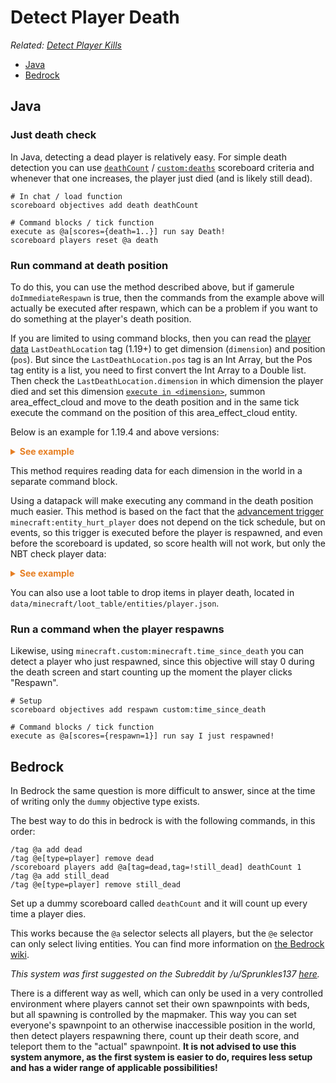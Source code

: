 # Detect Player Death

_Related: [Detect Player Kills](/wiki/questions/playerkills)_

* [Java](#java)
* [Bedrock](#bedrock)

## Java

### Just death check

In Java, detecting a dead player is relatively easy. For simple death detection you can use [`deathCount`](https://minecraft.wiki/w/Scoreboard#Single_criteria) / [`custom:deaths`](https://minecraft.wiki/w/Statistics#List_of_custom_statistic_names) scoreboard criteria and whenever that one increases, the player just died (and is likely still dead).

```mcfunction
# In chat / load function
scoreboard objectives add death deathCount

# Command blocks / tick function
execute as @a[scores={death=1..}] run say Death!
scoreboard players reset @a death
```

### Run command at death position

To do this, you can use the method described above, but if gamerule `doImmediateRespawn` is true, then the commands from the example above will actually be executed after respawn, which can be a problem if you want to do something at the player's death position.

If you are limited to using command blocks, then you can read the [player data](https://minecraft.wiki/w/Player.dat_format) `LastDeathLocation` tag (1.19+) to get dimension (`dimension`) and position (`pos`). But since the `LastDeathLocation.pos` tag is an Int Array, but the Pos tag entity is a list, you need to first convert the Int Array to a Double list. Then check the `LastDeathLocation.dimension` in which dimension the player died and set this dimension [`execute in <dimension>`](https://minecraft.wiki/w/Commands/execute#in), summon area_effect_cloud and move to the death position and in the same tick execute the command on the position of this area_effect_cloud entity.

Below is an example for 1.19.4 and above versions:

<details>
  <summary style="color: #e67e22; font-weight: bold;">See example</summary>

```mcfunction
# Setup
data merge storage example:data {pos:{list:[0d,0d,0d],int_array:[I;0,0,0]}}

# Command blocks
data modify storage example:data pos.int_array set from entity @a[scores={death=1..},limit=1] LastDeathLocation.pos
execute store result storage example:data pos.list[0] double 1 run data get storage example:data pos.int_array[0]
execute store result storage example:data pos.list[1] double 1 run data get storage example:data pos.int_array[1]
execute store result storage example:data pos.list[2] double 1 run data get storage example:data pos.int_array[2]
execute if data entity @a[scores={death=1..},limit=1] LastDeathLocation{dimension:"minecraft:overworld"} in minecraft:overworld summon area_effect_cloud store success score @s death run data modify entity @s Pos set from storage example:data pos.list
...
execute at @e[type=area_effect_cloud,scores={death=1}] run summon zombie ~ ~ ~ {PersistenceRequired:true,CanPickUpLoot:true}
scoreboard players reset @a[scores={death=1..},limit=1] death
```

</details>

This method requires reading data for each dimension in the world in a separate command block.

Using a datapack will make executing any command in the death position much easier. This method is based on the fact that the [advancement trigger](https://minecraft.wiki/w/Advancement/JSON_format) `minecraft:entity_hurt_player` does not depend on the tick schedule, but on events, so this trigger is executed before the player is respawned, and even before the scoreboard is updated, so score health will not work, but only the NBT check player data:

<details>
  <summary style="color: #e67e22; font-weight: bold;">See example</summary>

```json
# advancement example:death
{
  "criteria": {
    "requirement": {
      "trigger": "minecraft:entity_hurt_player",
      "conditions": {
        "player": [
          {
            "condition": "minecraft:entity_properties",
            "entity": "this",
            "predicate": {
              "nbt": "{Health:0f}"
            }
          }
        ]
      }
    }
  },
  "rewards": {
    "function": "example:death"
  }
}
```
```mcfunction
# function example:death
advancement revoke @s only example:death
summon zombie ~ ~ ~ {PersistenceRequired:true,CanPickUpLoot:true}
```

</details>

You can also use a loot table to drop items in player death, located in `data/minecraft/loot_table/entities/player.json`.

### Run a command when the player respawns

Likewise, using `minecraft.custom:minecraft.time_since_death` you can detect a player who just respawned, since this objective will stay 0 during the death screen and start counting up the moment the player clicks "Respawn".

```mcfunction
# Setup
scoreboard objectives add respawn custom:time_since_death

# Command blocks / tick function
execute as @a[scores={respawn=1}] run say I just respawned!
```

## Bedrock

In Bedrock the same question is more difficult to answer, since at the time of writing only the `dummy` objective type exists.

The best way to do this in bedrock is with the following commands, in this order:

```mcfunction
/tag @a add dead
/tag @e[type=player] remove dead
/scoreboard players add @a[tag=dead,tag=!still_dead] deathCount 1
/tag @a add still_dead
/tag @e[type=player] remove still_dead
```

Set up a dummy scoreboard called `deathCount` and it will count up every time a player dies.  

This works because the `@a` selector selects all players, but the `@e` selector can only select living entities. You can find more information on [the Bedrock wiki](https://wiki.bedrock.dev/commands/on-player-death.html#top).

_This system was first suggested on the Subreddit by /u/Sprunkles137 [here](https://old.reddit.com/r/MinecraftCommands/comments/g5b4n8/challenge_1/fo3p5p0/)._

There is a different way as well, which can only be used in a very controlled environment where players cannot set their own spawnpoints with beds, but all spawning is controlled by the mapmaker. This way you can set everyone's spawnpoint to an otherwise inaccessible position in the world, then detect players respawning there, count up their death score, and teleport them to the "actual" spawnpoint. **It is not advised to use this system anymore, as the first system is easier to do, requires less setup and has a wider range of applicable possibilities!**

